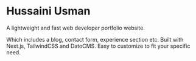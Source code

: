 # Hussaini Usman

A lightweight and fast web developer portfolio website.

Which includes a blog, contact form, experience section etc.
Built with Next.js, TailwindCSS and DatoCMS. Easy to customize to fit your specific need.
